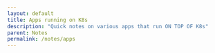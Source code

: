 ```yaml
---
layout: default
title: Apps running on K8s
description: "Quick notes on various apps that run ON TOP OF K8s"
parent: Notes
permalink: /notes/apps
---
```

